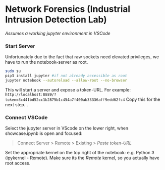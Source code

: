 # Network Forensics (Industrial Intrusion Detection Lab)
*Assumes a working jupyter environment in VSCode*

### Start Server
Unfortunately due to the fact that raw sockets need elevated privileges, we have to run the notebook-server as root.
```bash
sudo su
pip3 install jupyter #if not already accessible as root 
jupyter notebook --autoreload --allow-root --no-browser
```
This will start a server and expose a token-URL. For example:
 `http://localhost:8889/?token=3c441bd52cc1b2875b1c454a7f400ab33336aff9edd62fc4`
 Copy this for the next step...

### Connect VSCode 
Select the jupyter server in VScode on the lower right, when showcase.ipynb is open and focused:

> Connect Server > Remote > Existing > *Paste token-URL*

Set the appropriate kernel on the top right of the notebook: e.g. Python 3 (ipykernel - Remote). Make sure its the *Remote* kernel, so you actually have root access.